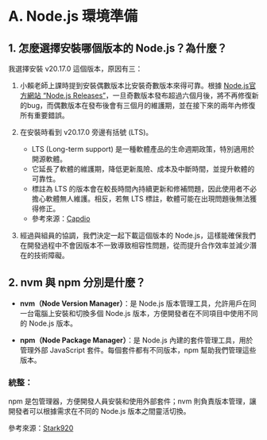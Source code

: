 # A. Node.js 環境準備

## 1. 怎麼選擇安裝哪個版本的 Node.js？為什麼？

我選擇安裝 v20.17.0 這個版本，原因有三：

1. 小賴老師上課時提到安裝偶數版本比安裝奇數版本來得可靠。根據 [Node.js官方網站 “Node.js Releases”](https://nodejs.org/en/about/previous-releases)，一旦奇數版本發布超過六個月後，將不再修復新的bug，而偶數版本在發布後會有三個月的維護期，並在接下來的兩年內修復所有重要錯誤。

2. 在安裝時看到 v20.17.0 旁邊有括號 (LTS)。  
   - LTS (Long-term support) 是一種軟體產品的生命週期政策，特別適用於開源軟體。  
   - 它延長了軟體的維護期，降低更新風險、成本及中斷時間，並提升軟體的可靠性。  
   - 標註為 LTS 的版本會在較長時間內持續更新和修補問題，因此使用者不必擔心軟體無人維護。相反，若無 LTS 標註，軟體可能在出現問題後無法獲得修正。  
   - 參考來源：[Capdio](https://www.capdio.com/programming-language/%E8%BB%9F%E9%AB%94%E9%96%8B%E7%99%BC%E7%9F%A5%E8%AD%98%E5%BA%AB/%E4%BB%80%E9%BA%BC%E6%98%AF%E8%BB%9F%E9%AB%94%E7%89%88%E7%9A%84-lts/)

3. 經過與組員的協調，我們決定一起下載這個版本的 Node.js，這樣能確保我們在開發過程中不會因版本不一致導致相容性問題，從而提升合作效率並減少潛在的技術障礙。

## 2. nvm 與 npm 分別是什麼？

- **nvm（Node Version Manager）**：是 Node.js 版本管理工具，允許用戶在同一台電腦上安裝和切換多個 Node.js 版本，方便開發者在不同項目中使用不同的 Node.js 版本。

- **npm（Node Package Manager）**：是 Node.js 內建的套件管理工具，用於管理外部 JavaScript 套件。每個套件都有不同版本，npm 幫助我們管理這些版本。

### 統整：

npm 是包管理器，方便開發人員安裝和使用外部套件；nvm 則負責版本管理，讓開發者可以根據需求在不同的 Node.js 版本之間靈活切換。

參考來源：[Stark920](https://stark920.github.io/2022/02/21/nodejsStart/)
